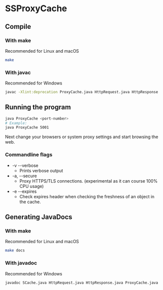 # SSProxyCache

## Compile

### With make

Recommended for Linux and macOS

```bash
make
```

### With javac

Recommended for Windows

```bash
javac -Xlint:deprecation ProxyCache.java HttpRequest.java HttpResponse.java SCache.java SSHelpers/Util.java
```

## Running the program

```bash
java ProxyCache <port-number>
# Example:
java ProxyCache 5001
```

Next change your browsers or system proxy settings and start browsing the web.

### Commandline flags

* -v --verbose
    * Prints verbose output
* -a, --secure
    * Proxy HTTPS/TLS connections. (experimental as it can course 100% CPU usage)
* -e --expires
    * Check expires header when checking the freshness of an object in the cache.
## Generating JavaDocs

### With make

Recommended for Linux and macOS

```bash
make docs
```

### With javadoc

Recommended for Windows

```bash
javadoc SCache.java HttpRequest.java HttpResponse.java ProxyCache.java -d docs -doctitle 'SS Proxy Cache API Specification' -windowtitle 'SS Proxy Cache API Specification' -subpackages SSHelpers -version -author
```
